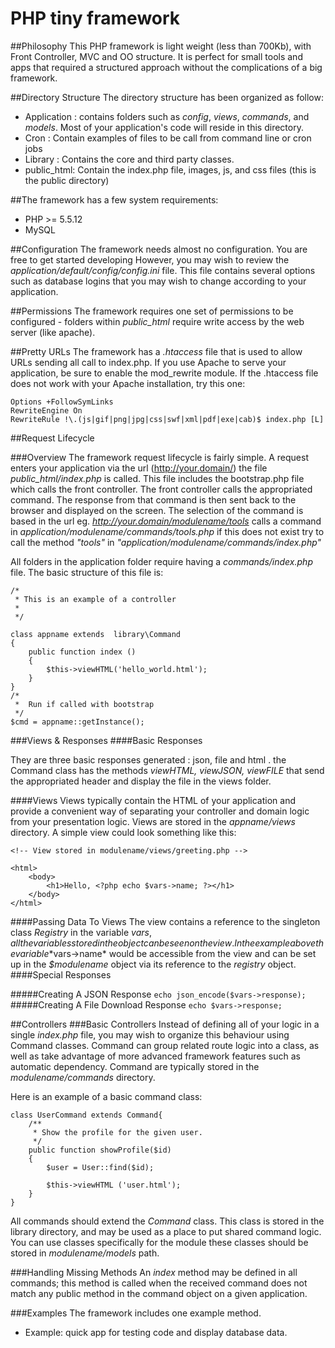 PHP tiny framework
=========

##Philosophy
This PHP framework is light weight (less than 700Kb), with Front Controller, MVC and OO structure. It is perfect for small tools and apps that required a structured approach without the complications of a big framework.

##Directory Structure
The directory structure has been organized as follow:
* Application :  contains folders such as *config*, *views*, *commands*, and *models*. Most of your application's code will reside in this directory.
* Cron : Contain examples of files to be call from command line or cron jobs
* Library : Contains the core and third party classes. 
* public_html: Contain the index.php file, images, js, and css files (this is the public directory)

##The framework has a few system requirements:
*	PHP >= 5.5.12
*	MySQL

##Configuration
The framework needs almost no configuration. You are free to get started developing However, you may wish to review the *application/default/config/config.ini* file. This file contains several options such as database logins that you may wish to change according to your application.

##Permissions
The framework requires one set of permissions to be configured - folders within *public_html* require write access by the web server (like apache).

##Pretty URLs
The framework has a *.htaccess* file that is used to allow URLs sending all call to index.php. If you use Apache to serve your application, be sure to enable the mod_rewrite module.
If the .htaccess file does not work with your Apache installation, try this one:
```
Options +FollowSymLinks
RewriteEngine On
RewriteRule !\.(js|gif|png|jpg|css|swf|xml|pdf|exe|cab)$ index.php [L]
```

##Request Lifecycle

###Overview
The framework request lifecycle is fairly simple. A request enters your application via the url (http://your.domain/) the file *public_html/index.php* is called. This file includes the bootstrap.php file which calls the front controller. The front controller calls the appropriated  command. The response from that command is then sent back to the browser and displayed on the screen. 
The selection of the command is based in the url eg. *http://your.domain/modulename/tools* calls a command in *application/modulename/commands/tools.php* if this does not exist try to call the method *"tools"* in *"application/modulename/commands/index.php"*

All folders in the application folder require having a *commands/index.php* file. The basic structure of this file is:
```
/* 
 * This is an example of a controller
 *  
 */   

class appname extends  library\Command
{
    public function index ()
    {
        $this->viewHTML('hello_world.html');
    }
}
/*
 *  Run if called with bootstrap
 */
$cmd = appname::getInstance();
```

###Views & Responses
####Basic Responses

They are three basic responses generated : json, file and html . the Command class has the methods *viewHTML, viewJSON, viewFILE* that send the appropriated header and display the file in the views folder.

####Views
Views typically contain the HTML of your application and provide a convenient way of separating your controller and domain logic from your presentation logic. Views are stored in the *appname/views* directory.
A simple view could look something like this:
```
<!-- View stored in modulename/views/greeting.php -->

<html>
    <body>
        <h1>Hello, <?php echo $vars->name; ?></h1>
    </body>
</html>
```

####Passing Data To Views
The view contains a reference to the singleton class *Registry* in the variable $vars, all the variables stored in the object can be seen on the view.
In the example above the variable *$vars->name* would be accessible from the view and can be set up in the *$modulename* object via its reference to the *registry* object.
####Special Responses

#####Creating A JSON Response
`echo json_encode($vars->response);`
#####Creating A File Download Response
`echo $vars->response;`

##Controllers
###Basic Controllers
Instead of defining all of your logic in a single *index.php* file, you may wish to organize this behaviour using Command classes. Command can group related route logic into a class, as well as take advantage of more advanced framework features such as automatic dependency.
Command are typically stored in the *modulename/commands* directory.

Here is an example of a basic command class:
```
class UserCommand extends Command{
    /**
     * Show the profile for the given user.
     */
    public function showProfile($id)
    {
        $user = User::find($id);

        $this->viewHTML ('user.html');
    }
}
```

All commands should extend the *Command* class. This class is stored in the library directory, and may be used as a place to put shared command logic.
You can use classes specifically for the module these classes should be stored in   *modulename/models* path.

###Handling Missing Methods
An *index* method may be defined in all commands; this method is called when the received command does not match any public  method in the command object on a given application.

###Examples
The framework includes one example method.
* Example: quick app for testing code and display database data.



